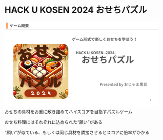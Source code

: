 # HACK U KOSEN 2024 おせちパズル
![alt text](3.png)
おせちの具材をお重に敷き詰めてハイスコアを目指すパズルゲーム

おせち料理にはそれぞれに込められた“願い”がある    

“願い”が似ている、もしくは同じ具材を隣接させるとスコアに倍率がかかる
